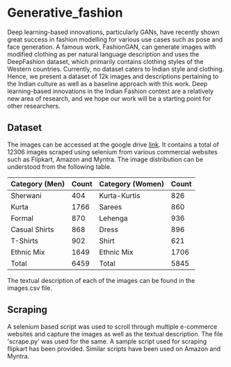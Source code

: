 # Generative_fashion

Deep learning-based innovations, particularly GANs, have recently shown great success in fashion modelling for various use cases such as pose and face generation. A famous work, FashionGAN, can generate images with modified clothing as per natural language description and uses the DeepFashion dataset, which primarily contains clothing styles of the Western countries. Currently, no dataset caters to Indian style and clothing. Hence, we present a dataset of 12k images and descriptions pertaining to the Indian culture as well as a baseline approach with this work. Deep learning-based innovations in the Indian Fashion context are a relatively new area of research, and we hope our work will be a starting point for other researchers. 

## Dataset

The images can be accessed at the google drive [link](https://drive.google.com/file/d/1hOsuMZFiMZGlP4oYnLj1MOYview06zf9/view?usp=sharing).
It contains a total of 12306 images scraped using selenium from various commercial websites such as Flipkart, Amazon and Myntra. 
The image distribution can be understood from the following table.

Category (Men) | Count | Category (Women) | Count
------------ | ------------- | ------------ | -------------
Sherwani | 404 | Kurta-Kurtis | 826
Kurta | 1766 | Sarees | 860
Formal | 870 | Lehenga | 936
Casual Shirts | 868 | Dress | 896
T-Shirts | 902 | Shirt | 621
Ethnic Mix | 1649 | Ethnic Mix | 1706
Total | 6459 | Total | 5845

The textual description of each of the images can be found in the images.csv file.

## Scraping

A selenium based script was used to scroll through multiple e-commerce websites and capture the images as well as the textual description. The file 'scrape.py' was used for the same. A sample script used for scraping flipkart has been provided. Similar scripts have been used on Amazon and Myntra.
